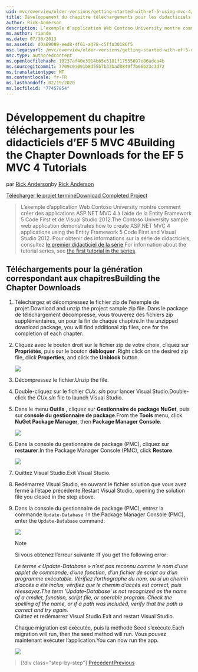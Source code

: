 ```yaml
---
uid: mvc/overview/older-versions/getting-started-with-ef-5-using-mvc-4/building-the-ef5-mvc4-chapter-downloads
title: Développement du chapitre téléchargements pour les didacticiels d’EF 5 MVC 4 | Microsoft Docs
author: Rick-Anderson
description: L’exemple d’application Web Contoso University montre comment créer des applications ASP.NET MVC 4 à l’aide de la Entity Framework 5 Code First et Visual Studio...
ms.author: riande
ms.date: 07/30/2013
ms.assetid: d0a89089-eed8-4f61-a478-c5ffa30186f5
msc.legacyurl: /mvc/overview/older-versions/getting-started-with-ef-5-using-mvc-4/building-the-ef5-mvc4-chapter-downloads
msc.type: authoredcontent
ms.openlocfilehash: 10237af40e3914b65e5181f17555697e86adea4b
ms.sourcegitcommit: 7709c0a091b8d55b7b33bad8849f7b66b23c3d72
ms.translationtype: MT
ms.contentlocale: fr-FR
ms.lasthandoff: 02/19/2020
ms.locfileid: "77457854"
---
```

# <a name="building-the-chapter-downloads-for-the-ef-5-mvc-4-tutorials"></a><span data-ttu-id="8b432-103">Développement du chapitre téléchargements pour les didacticiels d’EF 5 MVC 4</span><span class="sxs-lookup"><span data-stu-id="8b432-103">Building the Chapter Downloads for the EF 5 MVC 4 Tutorials</span></span>

<span data-ttu-id="8b432-104">par [Rick Anderson](https://twitter.com/RickAndMSFT)</span><span class="sxs-lookup"><span data-stu-id="8b432-104">by [Rick Anderson](https://twitter.com/RickAndMSFT)</span></span>

[<span data-ttu-id="8b432-105">Télécharger le projet terminé</span><span class="sxs-lookup"><span data-stu-id="8b432-105">Download Completed Project</span></span>](https://code.msdn.microsoft.com/Getting-Started-with-dd0e2ed8)

> <span data-ttu-id="8b432-106">L’exemple d’application Web Contoso University montre comment créer des applications ASP.NET MVC 4 à l’aide de la Entity Framework 5 Code First et de Visual Studio 2012.</span><span class="sxs-lookup"><span data-stu-id="8b432-106">The Contoso University sample web application demonstrates how to create ASP.NET MVC 4 applications using the Entity Framework 5 Code First and Visual Studio 2012.</span></span> <span data-ttu-id="8b432-107">Pour obtenir des informations sur la série de didacticiels, consultez [le premier didacticiel de la série](creating-an-entity-framework-data-model-for-an-asp-net-mvc-application.md).</span><span class="sxs-lookup"><span data-stu-id="8b432-107">For information about the tutorial series, see [the first tutorial in the series](creating-an-entity-framework-data-model-for-an-asp-net-mvc-application.md).</span></span>

## <a name="building-the-chapter-downloads"></a><span data-ttu-id="8b432-108">Téléchargements pour la génération correspondant aux chapitres</span><span class="sxs-lookup"><span data-stu-id="8b432-108">Building the Chapter Downloads</span></span>

1. <span data-ttu-id="8b432-109">Téléchargez et décompressez le fichier zip de l’exemple de projet.</span><span class="sxs-lookup"><span data-stu-id="8b432-109">Download and unzip the  project sample zip file.</span></span> <span data-ttu-id="8b432-110">Dans le package de téléchargement décompressé, vous trouverez des fichiers zip supplémentaires, un pour la fin de chaque chapitre.</span><span class="sxs-lookup"><span data-stu-id="8b432-110">In the unzipped download package, you will find additional zip files, one for the completion of each chapter.</span></span>
2. <span data-ttu-id="8b432-111">Cliquez avec le bouton droit sur le fichier zip de votre choix, cliquez sur **Propriétés**, puis sur le bouton **débloquer** .</span><span class="sxs-lookup"><span data-stu-id="8b432-111">Right click on the desired zip file, click **Properties**, and click the **Unblock** button.</span></span>  
  
    ![](building-the-ef5-mvc4-chapter-downloads/_static/image1.png)
3. <span data-ttu-id="8b432-112">Décompressez le fichier.</span><span class="sxs-lookup"><span data-stu-id="8b432-112">Unzip the file.</span></span>
4. <span data-ttu-id="8b432-113">Double-cliquez sur le fichier *CUx. sln* pour lancer Visual Studio.</span><span class="sxs-lookup"><span data-stu-id="8b432-113">Double-click the *CUx.sln* file to launch Visual Studio.</span></span>
5. <span data-ttu-id="8b432-114">Dans le menu **Outils** , cliquez sur **Gestionnaire de package NuGet**, puis sur **console du gestionnaire de package**.</span><span class="sxs-lookup"><span data-stu-id="8b432-114">From the **Tools** menu, click **NuGet Package Manager**, then **Package Manager Console**.</span></span>  
  
    ![](building-the-ef5-mvc4-chapter-downloads/_static/image2.png)
6. <span data-ttu-id="8b432-115">Dans la console du gestionnaire de package (PMC), cliquez sur **restaurer**.</span><span class="sxs-lookup"><span data-stu-id="8b432-115">In the Package Manager Console (PMC), click **Restore**.</span></span>  
  
    ![](building-the-ef5-mvc4-chapter-downloads/_static/image3.png)
7. <span data-ttu-id="8b432-116">Quittez Visual Studio.</span><span class="sxs-lookup"><span data-stu-id="8b432-116">Exit Visual Studio.</span></span>
8. <span data-ttu-id="8b432-117">Redémarrez Visual Studio, en ouvrant le fichier solution que vous avez fermé à l’étape précédente.</span><span class="sxs-lookup"><span data-stu-id="8b432-117">Restart Visual Studio, opening the solution file you closed in the step above.</span></span>
9. <span data-ttu-id="8b432-118">Dans la console du gestionnaire de package (PMC), entrez la commande `Update-Database` :</span><span class="sxs-lookup"><span data-stu-id="8b432-118">In the Package Manager Console (PMC), enter the `Update-Database` command:</span></span>  
  
    ![](building-the-ef5-mvc4-chapter-downloads/_static/image4.png)  

    > [!NOTE]
    > <span data-ttu-id="8b432-119">Si vous obtenez l’erreur suivante :</span><span class="sxs-lookup"><span data-stu-id="8b432-119">If you get the following error:</span></span>  
    >   
    >  <span data-ttu-id="8b432-120">*Le terme « Update-Database » n’est pas reconnu comme le nom d’une applet de commande, d’une fonction, d’un fichier de script ou d’un programme exécutable. Vérifiez l’orthographe du nom, ou si un chemin d’accès a été inclus, vérifiez que le chemin d’accès est correct, puis réessayez.*</span><span class="sxs-lookup"><span data-stu-id="8b432-120">*The term 'Update-Database' is not recognized as the name of a cmdlet, function, script file, or operable program. Check the spelling of the name, or if a path was included, verify that the path is correct and try again.*</span></span>  
    > <span data-ttu-id="8b432-121">Quittez et redémarrez Visual Studio.</span><span class="sxs-lookup"><span data-stu-id="8b432-121">Exit and restart Visual Studio.</span></span>

    <span data-ttu-id="8b432-122">Chaque migration est exécutée, puis la méthode Seed s’exécute.</span><span class="sxs-lookup"><span data-stu-id="8b432-122">Each migration will run, then the seed method will run.</span></span> <span data-ttu-id="8b432-123">Vous pouvez maintenant exécuter l’application.</span><span class="sxs-lookup"><span data-stu-id="8b432-123">You can now run the app.</span></span>

    ![](building-the-ef5-mvc4-chapter-downloads/_static/image5.png)

> [!div class="step-by-step"]
> [<span data-ttu-id="8b432-124">Précédent</span><span class="sxs-lookup"><span data-stu-id="8b432-124">Previous</span></span>](advanced-entity-framework-scenarios-for-an-mvc-web-application.md)
